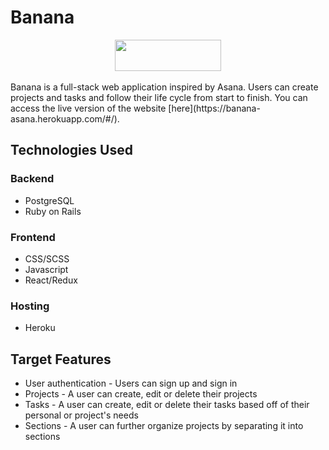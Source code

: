 # Banana

<div align="center">
   <img src=https://user-images.githubusercontent.com/77088922/115054687-5fd45a00-9e95-11eb-94bf-6f69abcd713c.png  width="170" height="50">
</div>
<br/>
Banana is a full-stack web application inspired by Asana. Users can create projects and tasks and follow their life cycle from start to finish. You can access the live version of the website [here](https://banana-asana.herokuapp.com/#/).


## Technologies Used

### Backend
 * PostgreSQL
 * Ruby on Rails
 
### Frontend
 * CSS/SCSS
 * Javascript
 * React/Redux

### Hosting
 * Heroku

## Target Features
 * User authentication - Users can sign up and sign in
 * Projects - A user can create, edit or delete their projects
 * Tasks - A user can create, edit or delete their tasks based off of their personal or project's needs
 * Sections - A user can further organize projects by separating it into sections

